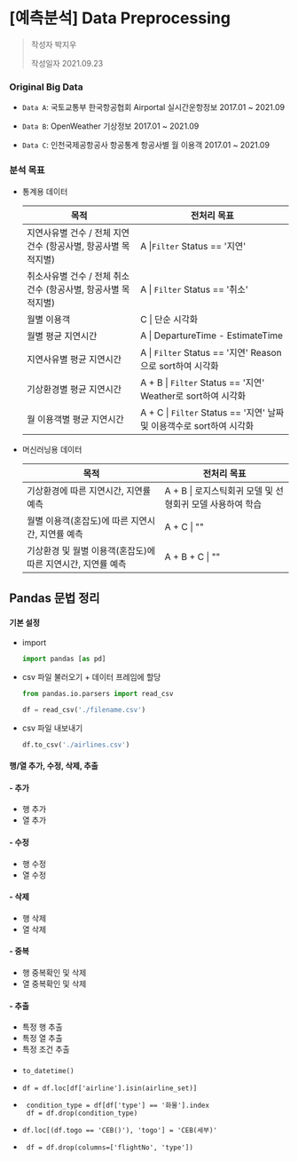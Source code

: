 # [예측분석] Data Preprocessing

> 작성자 박지우
>
> 작성일자 2021.09.23



### Original Big Data

- `Data A`: 국토교통부 한국항공협회 Airportal 실시간운항정보 2017.01 ~ 2021.09

- `Data B`: OpenWeather 기상정보 2017.01 ~ 2021.09
- `Data C`: 인천국제공항공사 항공통계 항공사별 월 이용객 2017.01 ~ 2021.09



### 분석 목표

- 통계용 데이터

  | 목적                                                         | 전처리 목표                                                  |
  | ------------------------------------------------------------ | ------------------------------------------------------------ |
  | 지연사유별 건수 / 전체 지연 건수 (항공사별,  항공사별 목적지별) | A \|`Filter` Status == '지연'                                |
  | 취소사유별 건수 / 전체 취소 건수 (항공사별,  항공사별 목적지별) | A \| `Filter` Status == '취소'                               |
  | 월별 이용객                                                  | C \|  단순 시각화                                            |
  | 월별 평균 지연시간                                           | A \| DepartureTime - EstimateTime                            |
  | 지연사유별 평균 지연시간                                     | A \| `Filter` Status == '지연' Reason으로 sort하여 시각화    |
  | 기상환경별 평균 지연시간                                     | A + B \| `Filter` Status == '지연' Weather로 sort하여 시각화 |
  | 월 이용객별 평균 지연시간                                    | A + C \| `Filter` Status == '지연' 날짜 및 이용객수로 sort하여 시각화 |

  

- 머신러닝용 데이터

  | 목적                                                         | 전처리 목표                                               |
  | ------------------------------------------------------------ | --------------------------------------------------------- |
  | 기상환경에 따른 지연시간, 지연률 예측                        | A + B \| 로지스틱회귀 모델 및 선형회귀 모델 사용하여 학습 |
  | 월별 이용객(혼잡도)에 따른 지연시간, 지연률 예측             | A + C \|  ""                                              |
  | 기상환경 및 월별 이용객(혼잡도)에 따른 지연시간, 지연률 예측 | A + B + C \| ""                                           |

  

## Pandas 문법 정리

#### 기본 설정

- import

  ```python
  import pandas [as pd]
  ```

  

- csv 파일 불러오기 + 데이터 프레임에 할당

  ```python
  from pandas.io.parsers import read_csv
  
  df = read_csv('./filename.csv')
  ```

  

- csv 파일 내보내기

  ```python
  df.to_csv('./airlines.csv')
  ```



#### 행/열 추가, 수정, 삭제, 추출

#### - 추가

- 행 추가
- 열 추가

#### - 수정

- 행 수정
- 열 수정

#### - 삭제

- 행 삭제
- 열 삭제

#### - 중복

- 행 중복확인 및 삭제
- 열 중복확인 및 삭제

#### - 추출

- 특정 행 추출
- 특정 열 추출
- 특정 조건 추출



#### 

#### 

- ```
  to_datetime()
  ```

- ```
  df = df.loc[df['airline'].isin(airline_set)]
  ```

- ```
   condition_type = df[df['type'] == '화물'].index
   df = df.drop(condition_type)
  ```

- ```
  df.loc[(df.togo == 'CEB()'), 'togo'] = 'CEB(세부)'
  ```

- ```
   df = df.drop(columns=['flightNo', 'type'])
  ```

